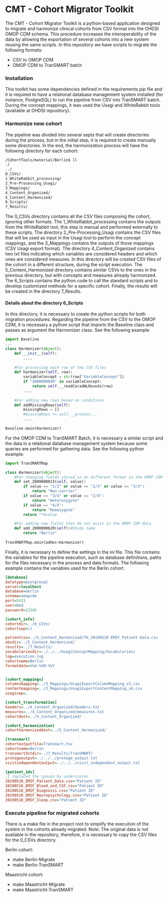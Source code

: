 # CMT - Cohort Migrator Toolkit

The CMT - Cohort Migrator Toolkit is a python-based application designed to migrate and harmonize clinical cohorts from CSV format into the OHDSI OMOP CDM schema. This procedure increases the interoperability of the data by allowing the exportation of several cohorts into a new system reusing the same scripts. In this repository we have scripts to migrate the following formats:
- CSV to OMOP CDM
- OMOP CDM to TranSMART batch

### Installation
This toolkit has some dependencies defined in the requirements.pip file and it is required to have a relational database management system installed (for instance, PostgreSQL) to run the pipeline from CSV into TranSMART batch. During the concept mappings, it was used the Usagi and WhiteRabbit tools (available at OHDSI repository).

### Harmonize new cohort
The pipeline was divided into several septs that will create directories during the process, but in the initial step, it is required to create manually some directories. In the end, the harmonization process will have the following directory for each cohort:

```bash
/CohortTools/material/Berlin$ ll
./
../
0_CSVs/
1_WhiteRabbit_processing/
2_Pre-Processing_Usagi/
3_Mappings/
4_Content_Organized/
5_Content_Harmonized/
6_Scripts/
7_Results/
```

The 0_CSVs directory contains all the CSV files composing the cohort, ignoring other formats. The 1_WhiteRabbit_processing contains the outputs from the WhiteRabbit tool, this step is manual and performed externally to these scripts. The directory 2_Pre-Processing_Usagi contains the CSV files that will be used as input in the Usagi tool to perform the concept mappings, and the 3_Mappings contains the outputs of those mappings (CSV Usagi export format). The directory 4_Content_Organized contains two txt files indicating which variables are considered headers and which ones are considered measures. In this directory will be created CSV files of the cohort in a different structure, during the script execution. The 5_Content_Harmonized directory contains similar CSVs to the ones in the previous directory, but with concepts and measures already harmonized. The 6_Scripts contains the python code to call the standard scripts and to develop customized methods for a specific cohort. Finally, the results will be created in the directory 7_Results.

#### Details about the directory 6_Scripts
In this directory, it is necessary to create the python scripts for both migration procedures. Regarding the pipeline from the CSV to the OMOP CDM, it is necessary a python script that imports the Baseline class and passes as argument the Harmonizer class. See the following example:

```python
import Baseline
...
class Harmonizer(object):
    def __init__(self):
        ....
        
    #For processing each row of the CSV files
    def harmonizer(self, row):
        variableConcept = str(row["VariableConcept"])
        if "2000000049" in variableConcept:
            return self.__readCeradWLRounds(row)
        ....
        
    #For adding new rows based on conditions
    def addMissingRows(self):
        missingRows = []
        #missingRows += self.__process...
        ....
        
Baseline.main(Harmonizer)
```

For the OMOP CDM to TranSMART Batch, it is necessary a similar script and the data in a relational database management system because some queries are performed for gathering data. See the following python example:

```python
import TranSMARTMap

class Harmonizer(object):
    #For changing fields stored in an different format in the OMOP CDM
    def set_2000000013(self, value):
        if value == "2/2" or value == "2/3" or value == "3/3":
            return "Non-carrier"
        if value == "3/4" or value == "2/4":
            return "Heterozygote"
        if value == "4/4":
            return "Homozygote"
        return ""#value

    #For adding new fields that do not exist in the OMOP CDM data
    def add_2000000620(self):#Study name
        return "Berlin"
        
TranSMARTMap.main(adHoc=Harmonizer)
```

Finally, it is necessary to define the settings in the ini file. This file contains the variables for the pipeline execution, such as database definitions, paths for the files necessary in the process and data formats. The following example contains the variables used for the Berlin cohort.

```ini
[database]
datatype=postgresql
server=localhost
database=berlin
schema=omopcdm
port=5433
user=bmd
password=12345

[cohort_info]
cohortdir=../0_CSVs/
cohortsep=\t

patientcsv=../5_Content_Harmonized/TH_20190510 EMIF Patient Data.csv
obsdir=../5_Content_Harmonized/
results=../7_Results/
vocabulariesdir=../../../UsagiConceptMapping/Vocabularies/
log=execution.log
cohortname=Berlin
formatdate=%%d-%%M-%%Y


[cohort_mappings]
columnsmapping=../3_Mappings/UsagiExportColumnMapping_v2.csv
contentmapping=../3_Mappings/UsagiExportContentMapping_v6.csv
usagisep=,

[cohort_transformation]
headers=../4_Content_Organized/headers.txt
measures=../4_Content_Organized/measures.txt
cohortdest=../4_Content_Organized/

[cohort_harmonization]
cohortharmonizeddest=../5_Content_Harmonized/

[transmart]
cohortoutputfile=Transmart.tsv
cohortname=Berlin
transmartdstdir=../7_Results/TranSMART/
protegeoutput=../../../protege_output.txt
visitindependentoutput=../../../visit_independent_output.txt

[patient_ids]
;I replaced the spaces by underscores
20190510_EMIF_Patient_Data.csv="Patient ID"
20190510_EMIF_Blood_and_CSF.csv="Patient ID"
20190510_EMIF_Diagnosis.csv="Patient ID"
20190510_EMIF_Neuropsychology.csv="Patient ID"
20190510_EMIF_Sleep.csv="Patient ID"
```

### Execute pipeline for migrated cohorts
There is a make file in the project root to simplify the execution of the system in the cohorts already migrated. Note: The original data is not available in the repository, therefore, it is necessary to copy the CSV files for the 0_CSVs directory.

Berlin cohort:
- make Berlin-Migrate
- make Berlin-TranSMART

Maastricht cohort:
- make Maastricht-Migrate
- make Maastricht-TranSMART
